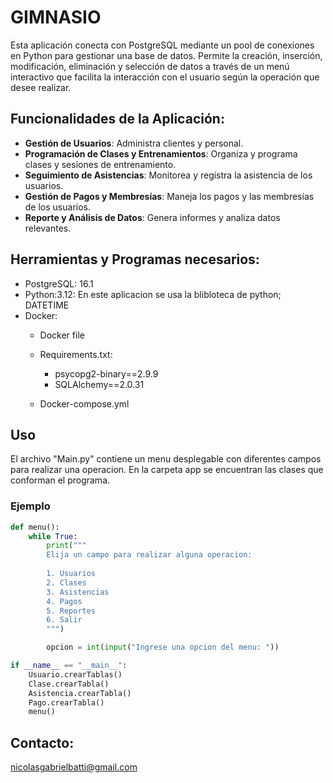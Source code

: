 # GIMNASIO

Esta aplicación conecta con PostgreSQL mediante un pool de conexiones en Python para gestionar una base de datos. Permite la creación, inserción, modificación, eliminación y selección de datos a través de un menú interactivo que facilita la interacción con el usuario según la operación que desee realizar.

## Funcionalidades de la Aplicación:

- **Gestión de Usuarios**: Administra clientes y personal.
- **Programación de Clases y Entrenamientos**: Organiza y programa clases y sesiones de entrenamiento.
- **Seguimiento de Asistencias**: Monitorea y registra la asistencia de los usuarios.
- **Gestión de Pagos y Membresías**: Maneja los pagos y las membresías de los usuarios.
- **Reporte y Análisis de Datos**: Genera informes y analiza datos relevantes.

## Herramientas y Programas necesarios:

- PostgreSQL: 16.1
- Python:3.12: En este aplicacion se usa la blibloteca de python; DATETIME
- Docker:
  - Docker file
  - Requirements.txt:

      - psycopg2-binary==2.9.9
      - SQLAlchemy==2.0.31
    
  - Docker-compose.yml

## Uso
El archivo "Main.py" contiene un menu desplegable con diferentes campos para realizar una operacion. En la carpeta app se encuentran las clases que conforman el programa.
### Ejemplo

```Python
def menu():
    while True:
        print("""
        Elija un campo para realizar alguna operacion:
        
        1. Usuarios
        2. Clases
        3. Asistencias
        4. Pagos
        5. Reportes
        6. Salir
        """)

        opcion = int(input("Ingrese una opcion del menu: "))

if __name__ == "__main__":
    Usuario.crearTablas()
    Clase.crearTabla()
    Asistencia.crearTabla()
    Pago.crearTabla()
    menu()
```
## Contacto:
nicolasgabrielbatti@gmail.com
